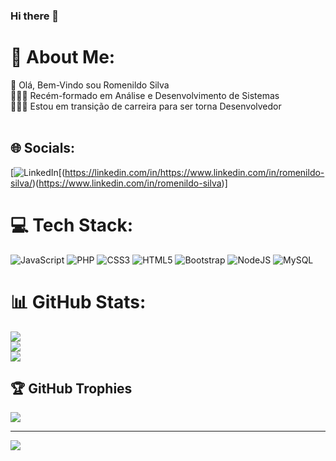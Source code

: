 ### Hi there 👋

# 💫 About Me:
👋 Olá, Bem-Vindo sou Romenildo Silva<br>👨🏾‍🎓 Recém-formado em Análise e Desenvolvimento de Sistemas<br>👩🏾‍💻 Estou em transição de carreira para ser torna Desenvolvedor<br><br>


## 🌐 Socials:
[![LinkedIn](https://img.shields.io/badge/LinkedIn-%230077B5.svg?logo=linkedin&logoColor=white)[(https://linkedin.com/in/https://www.linkedin.com/in/romenildo-silva/)(https://www.linkedin.com/in/romenildo-silva)]

# 💻 Tech Stack:
![JavaScript](https://img.shields.io/badge/javascript-%23323330.svg?style=for-the-badge&logo=javascript&logoColor=%23F7DF1E) ![PHP](https://img.shields.io/badge/php-%23777BB4.svg?style=for-the-badge&logo=php&logoColor=white) ![CSS3](https://img.shields.io/badge/css3-%231572B6.svg?style=for-the-badge&logo=css3&logoColor=white) ![HTML5](https://img.shields.io/badge/html5-%23E34F26.svg?style=for-the-badge&logo=html5&logoColor=white) ![Bootstrap](https://img.shields.io/badge/bootstrap-%23563D7C.svg?style=for-the-badge&logo=bootstrap&logoColor=white) ![NodeJS](https://img.shields.io/badge/node.js-6DA55F?style=for-the-badge&logo=node.js&logoColor=white) ![MySQL](https://img.shields.io/badge/mysql-%2300f.svg?style=for-the-badge&logo=mysql&logoColor=white)
# 📊 GitHub Stats:
![](https://github-readme-stats.vercel.app/api?username=Romenildo-max&theme=dark&hide_border=false&include_all_commits=false&count_private=false)<br/>
![](https://github-readme-streak-stats.herokuapp.com/?user=Romenildo-max&theme=dark&hide_border=false)<br/>
![](https://github-readme-stats.vercel.app/api/top-langs/?username=Romenildo-max&theme=dark&hide_border=false&include_all_commits=false&count_private=false&layout=compact)

## 🏆 GitHub Trophies
![](https://github-profile-trophy.vercel.app/?username=Romenildo-max&theme=radical&no-frame=false&no-bg=true&margin-w=4)

---
[![](https://visitcount.itsvg.in/api?id=Romenildo-max&icon=0&color=0)](https://visitcount.itsvg.in)

<!-- Proudly created with GPRM ( https://gprm.itsvg.in ) -->
